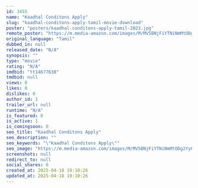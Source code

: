 ```yaml
---
id: 3455
name: "Kaadhal Conditons Apply"
slug: "kaadhal-conditons-apply-tamil-movie-download"
poster: "posters/kaadhal-conditons-apply-tamil-2023.jpg"
remote_poster: "https://m.media-amazon.com/images/M/MV5BNjFiYTNiNmMtODg2Yy00NTdiLTk1YWQtMDJkOGZhZjhjZDU3XkEyXkFqcGdeQXVyMTUzNTgzNzM0._V1_SX300.jpg"
original_language: "Tamil"
dubbed_in: null
released_date: "N/A"
synopsis: ""
type: "movie"
rating: "N/A"
imdbid: "tt14677638"
tmdbid: null
views: 0
likes: 0
dislikes: 0
author_id: 1
trailer_url: null
runtime: "N/A"
is_featured: 0
is_active: 1
is_comingsoon: 0
seo_title: "Kaadhal Conditons Apply"
seo_description: ""
seo_keywords: "\"Kaadhal Conditons Apply\""
seo_image: "https://m.media-amazon.com/images/M/MV5BNjFiYTNiNmMtODg2Yy00NTdiLTk1YWQtMDJkOGZhZjhjZDU3XkEyXkFqcGdeQXVyMTUzNTgzNzM0._V1_SX300.jpg"
screenshots: null
redirect_to: null
social_shares: 0
created_at: 2025-04-18 19:10:26
updated_at: 2025-04-18 19:10:26
---
```


